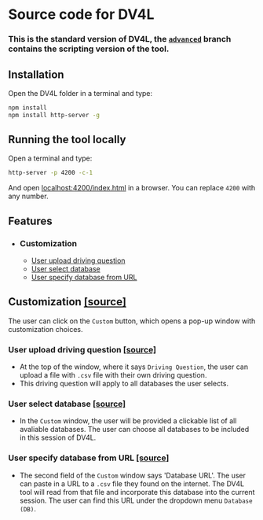 # Source code for DV4L
### This is the standard version of DV4L, the [`advanced`](https://github.com/chenderm/chenderm.github.io/tree/advance) branch contains the scripting version of the tool.

## Installation
Open the DV4L folder in a terminal and type:
```bash
npm install
npm install http-server -g
```

## Running the tool locally
Open a terminal and type:
```bash
http-server -p 4200 -c-1
```
And open <localhost:4200/index.html> in a browser. You can replace `4200` with any number.

## Features
* ### Customization
  * [User upload driving question](#User-upload-driving-question-[source])
  * [User select database](#User-select-database-[source])
  * [User specify database from URL](#User-specify-database-from-URL-[source])

## Customization [[source]](https://github.com/chenderm/chenderm.github.io/blob/84232cd8d70a5fc8a30dda57f145d87008c2a4d7/scripts/script%20r.js#L139)
The user can click on the `Custom` button, which opens a pop-up window with customization choices.

### User upload driving question [[source]](https://github.com/chenderm/chenderm.github.io/blob/84232cd8d70a5fc8a30dda57f145d87008c2a4d7/scripts/script%20r.js#L154)
* At the top of the window, where it says `Driving Question`, the user can upload a file with `.csv` file with their own driving question.
* This driving question will apply to all databases the user selects.

### User select database  [[source]](https://github.com/chenderm/chenderm.github.io/blob/84232cd8d70a5fc8a30dda57f145d87008c2a4d7/scripts/script%20r.js#L197)
* In the `Custom` window, the user will be provided a clickable list of all avaliable databases. The user can choose all databases to be included in this session of DV4L. 

### User specify database from URL  [[source]](https://github.com/chenderm/chenderm.github.io/blob/84232cd8d70a5fc8a30dda57f145d87008c2a4d7/scripts/script%20r.js#L201)
* The second field of the `Custom` window says 'Database URL'. The user can paste in a URL to a `.csv` file they found on the internet. The DV4L tool will read from that file and incorporate this database into the current session. The user can find this URL under the dropdown menu `Database (DB)`. 

